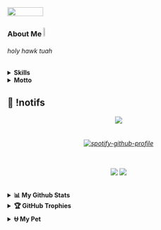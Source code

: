 
<img src="https://github.com/ingineous/ingineous/blob/main/kurumi.gif" height="40%" width="40%"/>

### About Me <img src="https://github.com/ingineous/ingineous/blob/main/pikachu.gif" height="7%" width="7%"/>
<h6>holy hawk tuah</h6>




<details>
<summary><b>Skills</b></summary>
<div>

[![My Skills](https://skillicons.dev/icons?i=html,css,js,react,nextjs,nodejs,linux,arch)](https://skillicons.dev)

</div>
   
<summary><b>Learning</b></summary>
<div>
  
[![Learning](https://skillicons.dev/icons?i=rust,dart,flutter,nix,neovim)](https://skillicons.dev)
  
</div>
</details>

</details>
<details>
  <summary><b>Motto</b></summary>
<div>

- **"valar morghulis"**
  
</div>
</details>

## 🍿 !notifs 
<h6 align="center">
  <img src="https://count.getloli.com/get/@kiraoke?theme=rule34"  />
</h6>


<h6 align="center">


<div styles="display: flex; flex-direction: column">


[![spotify-github-profile](https://spotify-github-profile.kittinanx.com/api/view?uid=shf14ytn9hq7cmb4znjskxwr3&cover_image=false&theme=default&show_offline=true&background_color=121212&interchange=true&bar_color_cover=true)](https://spotify-github-profile.kittinanx.com/api/view?uid=shf14ytn9hq7cmb4znjskxwr3&redirect=true)

<br/>
<br/>


  <a href="https://github.com/kiraoke">
  <img src="https://img.shields.io/badge/github-%2324292e.svg?&style=for-the-badge&logo=github&logoColor=white alt=github style="margin-bottom: 5px;" /></a> 
  <a href="https://x.com/ingineouss">
  <img src="https://img.shields.io/badge/Twitter-%23000000.svg?&style=for-the-badge&logo=x&logoColor=white alt=instagram style="margin-bottom: 5px;" /></a>

  
</div>


</h6>

##



<details>
  <summary><b>📊 My Github Stats</b></summary>

<h6 align="center">

  <img src="https://gh-readme-profile.vercel.app/api?username=kiraoke&theme=catppuccin-mocha&hide=prs_merged,issues&hide_stroke=true&hide_border=true">

</h6>
</details>


<details>
  <summary><b>🏆 GitHub Trophies</b></summary>

<div align="center">

![](https://github-profile-trophy.vercel.app/?username=kiraoke&theme=darkhub&no-frame=true&margin-w=4)  

</div>
</details>

<details>
  <summary><b>⛎ My Pet</b></summary>

<div align="center">
<picture>
  <source media="(prefers-color-scheme: dark)" srcset="https://raw.githubusercontent.com/kiraoke/kiraoke/output/github-contribution-grid-snake-dark.svg">
  <source media="(prefers-color-scheme: light)" srcset="https://raw.githubusercontent.com/kiraoke/kiraoke/output/github-contribution-grid-snake.svg">
  <img alt="github contribution grid snake animation" src="https://raw.githubusercontent.com/kiraoke/kiraoke/output/github-contribution-grid-snake.svg">
</picture>
</div>
</details>
<!--
### 
<div align="center">
</div>
### 💤
<p align="center"> 
<img title="testing" alt="memes" width="70%" height="70%" src="imginsert.png"/> --> 
<!--<img src="https://capsule-render.vercel.app/api?type=waving&height=100&color=gradient&reversal=false&section=footer"/>-->
</p>


